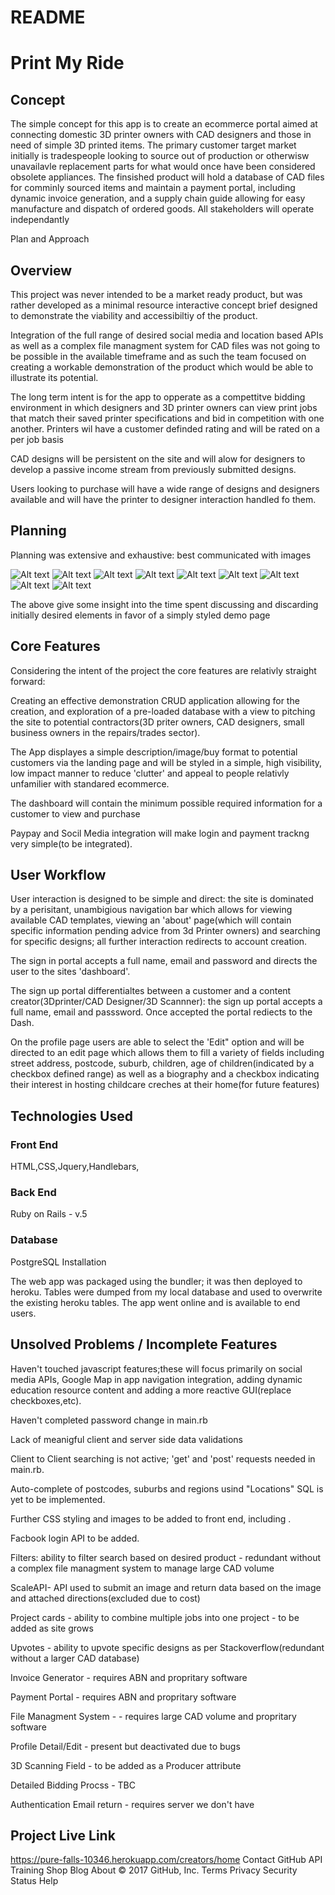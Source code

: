 # README

# Print My Ride

## Concept

The simple concept for this app is to create an ecommerce portal aimed at connecting domestic 3D printer owners with CAD designers and those in need of simple 3D printed items.  The primary customer target market initially is tradespeople looking to source out of production or otherwisw unavailavle replacement parts for what would once have been considered obsolete appliances.  The finsished product will hold a database of CAD files for comminly sourced items and maintain a payment portal, including dynamic invoice generation, and a supply chain guide allowing for easy manufacture and dispatch of ordered goods.  All stakeholders will operate independantly  

Plan and Approach

## Overview

This project was never intended to be a market ready product, but was rather developed as a minimal resource interactive concept brief designed to demonstrate the viability and accessibiltiy of the product.

Integration of the full range of desired social media and location based APIs as well as a complex file managment system for CAD files was not going to be possible in the available timeframe and as such the team focused on creating a workable demonstration of the product which would be able to illustrate its potential.

The long term intent is for the app to opperate as a compettitve bidding environment in which designers and 3D printer owners can view print jobs that match their saved printer specifications and bid in competition with one another.  Printers wil have a customer definded rating and will be rated on a  per job basis

CAD designs will be persistent on the site and will alow for designers to develop a passive income stream from previously submitted designs.

Users looking to purchase will have a wide range of designs and designers available and will have the printer to designer interaction handled fo them.

## Planning

Planning was extensive and exhaustive: best communicated with images

![Alt text](http://i.imgur.com/fWw5e8y.jpg "Panel 1")
![Alt text](http://i.imgur.com/YN1XDHc.jpg "Panel 2")
![Alt text](http://i.imgur.com/BvaDYh0.jpg "Panel 2a")
![Alt text](http://i.imgur.com/cUuLnE9.jpg "Login")
![Alt text](http://i.imgur.com/NDiw7B8.jpg "Dash Plan")
![Alt text](http://i.imgur.com/n813KYO.jpg "Landing Plan")
![Alt text](http://i.imgur.com/RYgyBhX.jpg "Nav Plan")
![Alt text](http://i.imgur.com/WHsMaoI.jpg "MVP")
![Alt text](http://i.imgur.com/jDTeTU5.png "Database Plan")

The above give some insight into the time spent discussing and discarding initially desired elements in favor of a simply styled demo page


## Core Features

Considering the intent of the project the core features are relativly straight forward:

Creating an effective demonstration CRUD application allowing for the creation, and exploration of a pre-loaded database with a view to pitching the site to potential contractors(3D priter owners, CAD designers, small business owners in the repairs/trades sector).

The App displayes a simple description/image/buy format to potential customers via the landing page and will be styled in a simple, high visibility, low impact manner to reduce 'clutter' and appeal to people relativly unfamilier with standared ecommerce.

The dashboard will contain the minimum possible required information for a customer to view and purchase

Paypay and Socil Media integration will make login and payment trackng very simple(to be integrated).

## User Workflow

User interaction is designed to be simple and direct: the site is dominated by a perisitant, unambigious navigation bar which allows for viewing available CAD templates, viewing an 'about' page(which will contain specific information pending advice from 3d Printer owners) and searching for specific designs; all further interaction redirects to account creation.

The sign in portal accepts a full name, email and password and directs the user to the sites 'dashboard'.

The sign up portal differentialtes between a customer and a content creator(3Dprinter/CAD Designer/3D Scannner): the sign up portal accepts a full name, email and passsword. Once accepted the portal rediects to the Dash.

On the profile page users are able to select the 'Edit" option and will be directed to an edit page which allows them to fill a variety of fields including street address, postcode, suburb, children, age of children(indicated by a checkbox defined range) as well as a biography and a checkbox indicating their interest in hosting childcare creches at their home(for future features)

## Technologies Used

### Front End

HTML,CSS,Jquery,Handlebars,

### Back End

Ruby on Rails - v.5

### Database

PostgreSQL Installation

The web app was packaged using the bundler; it was then deployed to heroku. Tables were dumped from my local database and used to overwrite the existing heroku tables. The app went online and is available to end users.

## Unsolved Problems / Incomplete Features

Haven't touched javascript features;these will focus primarily on social media APIs, Google Map in app navigation integration, adding dynamic education resource content and adding a more reactive GUI(replace checkboxes,etc).

Haven't completed password change in main.rb

Lack of meanigful client and server side data validations

Client to Client searching is not active; 'get' and 'post' requests needed in main.rb.

Auto-complete of postcodes, suburbs and regions usind "Locations" SQL is yet to be implemented.

Further CSS styling and images to be added to front end, including .

Facbook login API to be added.

Filters: ability to filter search based on desired product - redundant without a complex file managment system to manage large CAD volume

ScaleAPI- API used to submit an image and return data based on the image and attached directions(excluded due to cost)

Project cards - ability to combine multiple jobs into one project -  to be added as site grows

Upvotes - ability to upvote specific designs as per Stackoverflow(redundant without a larger CAD database)

Invoice Generator - requires ABN and propritary software

Payment Portal - requires ABN and propritary software

File Managment System - - requires large CAD volume and propritary software

Profile Detail/Edit -  present but deactivated due to bugs

3D Scanning Field - to be added as a Producer attribute

Detailed Bidding Procss - TBC

Authentication Email return - requires server we don't have


## Project Live Link

https://pure-falls-10346.herokuapp.com/creators/home Contact GitHub API Training Shop Blog About © 2017 GitHub, Inc. Terms Privacy Security Status Help
